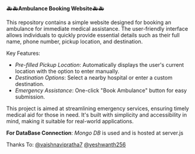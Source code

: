 
🚑🚑**Ambulance Booking Website**🚑🚑

This repository contains a simple website designed for booking an ambulance for immediate medical assistance. The user-friendly interface allows individuals to quickly provide essential details such as their full name, phone number, pickup location, and destination.  

Key Features:  
- *Pre-filled Pickup Location*: Automatically displays the user's current location with the option to enter manually.  
- *Destination Options*: Select a nearby hospital or enter a custom destination.  
- *Emergency Assistance*: One-click "Book Ambulance" button for easy submission.  

This project is aimed at streamlining emergency services, ensuring timely medical aid for those in need. It's built with simplicity and accessibility in mind, making it suitable for real-world applications.

**For DataBase Connection**:
  *Mongo DB* is used and is hosted at server.js 


Thanks To:
  [@vaishnavipratha7](https://github.com/vaishnavipratha7)
  [@yeshwanth256](https://github.com/yeshwanth256)
  
